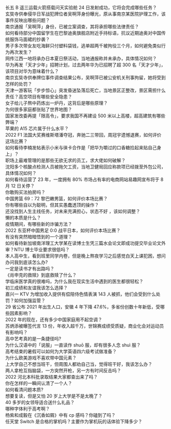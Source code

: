 长五 B 遥三运载火箭搭载问天实验舱 24 日发射成功，它将会完成哪些任务？  
玄奘寺供奉侵华日军战犯牌位者吴啊萍身份曝光，原从事南京某医院护理工作，该事件反映出哪些问题？  
南京通报「吴啊萍」身份，已被立案调查，其将承担哪些法律责任？  
如何看待部分中国留学生在巴黎迪奥旗舰店附近手持标语，抗议近期迪奥对中国传统服饰马面裙的抄袭？  
男子多次带女友吃海鲜只付塑料袋钱，逃单超两千被拘役三个月，如何避免类似行为再次发生？  
网传江西一地将承办日本夏日祭活动，当地通报称并未承办，具体情况如何？  
华为再发「天才少年」招聘计划，过去两年华为已招聘了超 300 名「天才少年」，该项目对华为意味着什么？  
南京玄奘寺供奉牌位事件调查结果公布，吴啊萍已被公安机关刑事拘留，她将受到怎样的处罚？  
天津一游客玩「步步惊心」突发昏迷坠落后死亡，当地景区正整改，景区需担什么责任？高空项目有哪些安全隐患？  
女子给儿子熬中药炼出一炉丹，这背后是哪些原理？  
为何很多家庭都张贴了世界地图？  
国家发改委再提「限高令」，要求我国不再建设 500 米以上高楼，超高建筑有哪些弊端？  
苹果的 A15 芯片属于什么水平？  
2022 F1 法国大奖赛维斯塔潘夺冠，奔驰二三带回，周冠宇遗憾退赛，如何评价这场比赛？  
如何看待李楠发帖表示小米与徕卡合作是「把华为嚼过的口香糖捡起来贴自己身上」？  
职场上最难管理的是那些无欲无求的员工，求大佬如何破解？  
沈阳多个核酸点检测人员被拖欠工资，当地卫健局回应称款项已经拨至外包公司，具体情况如何？  
如何看待运营了 23 年，一度拥有 80% 市场占有率的电商网站易趣网宣布将于 8 月 12 日关停？  
你敢购买法拍房吗？  
中国男篮 69：72 黎巴嫩男篮，如何评价本场比赛？  
你有哪些自以为聪明，但其实愚蠢透顶的操作？  
还没找到人生主线任务，对未来充满担心，状态不好 ，该如何调整？  
懒的本质是什么？  
疫情期间，有哪些新的诈骗方法？  
2022 东亚杯中国男足 0:0 战平日本，如何评价本场比赛？  
有没有突然暗暗悟到的一个道理？  
如何看待新加坡南洋理工大学某在读博士生凭三篇水会论文即成功提交毕业论文外审？NTU 博士毕业要求很低吗？  
本人高中生，看到班里同学内卷，但是晚上熬夜学习之后感觉白天上课犯困，想问办问我到底该怎么办?  
一定是读书才有出路吗？  
《肖申克的救赎》到底救赎了什么？  
学临床医学真的很难吗，为什么我在现实生活中遇到的医生都很轻松？  
初三成绩和友谊我该怎么选择？  
嘉兴一 KTV 为增加收入提供有偿陪侍色情表演 143 人被抓，他们会受到什么处罚？如何加强监管？  
29 省公布 2021 年出生人口，安徽 4 年下降 47.6%，多省份创数十年新低，受哪些因素影响？  
2022 年的现在，还有多少中国家庭用不起空调？  
苏炳添被曝签代言 13 份，年收入超千万，世锦赛成绩受质疑，商业化会对运动员有影响吗？  
高中艺考真的是一条捷径吗?  
为什么汉语中的「说服」一直读作 shuō 服，却有很多人念 shuì 服？  
高考结束的暑假可以如何为大学英语四六级考试做准备？  
为什么欧美游戏不喜欢带中国元素？  
上大学自己不想当班干，但周围人都劝自己当，觉得班干好，我该怎么办？  
两人拿枪互指脑袋，一方突然开枪，另一方有时间反击吗？  
2022 河北本科批录取结果大家都查出来了吗？  
你在怎样的一瞬间认清了一个人？  
如何看清问题本质?  
想要复读，但是又怕 20 岁上大学是不是太晚了？  
40 多岁的女领导适合送什么礼品？  
哪种字体利于高考啊？  
杨紫和成毅在《沉香如屑》中有 cp 感吗？你磕到了吗？  
任天堂 Switch 是合格的掌机吗？主要作为掌机玩的话体验下降多少？  
